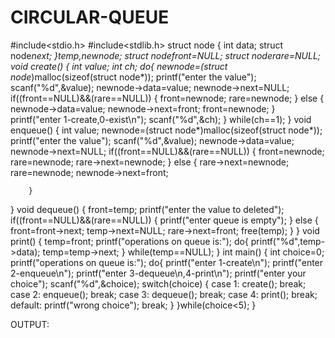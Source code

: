 # CIRCULAR-QUEUE
#include<stdio.h>
#include<stdlib.h>
struct node
{
        int data;
        struct node*next;
}*temp,*newnode;
struct node*front=NULL;
struct node*rare=NULL;
void create()
 {
        int value;
        int ch;
        do{
        newnode=(struct node*)malloc(sizeof(struct node*));
        printf("enter the value");
        scanf("%d",&value);
        newnode->data=value;
        newnode->next=NULL;
        if((front==NULL)&&(rare==NULL))
        {
                front=newnode;
                rare=newnode;
        }
        else
        {
                newnode->data=value;
                newnode->next=front;
                front=newnode;
        }
        printf("enter 1-create,0-exist\n");
        scanf("%d",&ch);
        }
        while(ch==1);
 }
void enqueue()
{
        int value;
        newnode=(struct node*)malloc(sizeof(struct node*));
        printf("enter the value");
        scanf("%d",&value);
        newnode->data=value;
        newnode->next=NULL;
        if((front==NULL)&&(rare==NULL))
        {
                front=newnode;
                rare=newnode;
                rare->next=newnode;
        }
        else
        {
                rare->next=newnode;
                rare=newnode;
                newnode->next=front;

        }
}
void dequeue()
{
        front=temp;
        printf("enter the value to deleted");
        if((front==NULL)&&(rare==NULL))
        {
                printf("enter queue is empty");
        }
        else
        {
                front=front->next;
                temp->next=NULL;
                rare->next=front;
                free(temp);
        }
}
void print()
{
        temp=front;
        printf("operations on queue is:");
        do{
                printf("%d",temp->data);
                temp=temp->next;
        }
        while(temp==NULL);
}
int main()
{
        int choice=0;
        printf("operations on queue is:");
        do{
            printf("enter 1-create\n");
            printf("enter 2-enqueue\n");
            printf("enter 3-dequeue\n,4-print\n");
            printf("enter your choice");
            scanf("%d",&choice);
            switch(choice)
        {
                case 1:
                        create();
                        break;
                case 2:
                        enqueue();
                        break;
                case 3:
                        dequeue();
                        break;
                case 4:
                        print();
                        break;
                default:
                        printf("wrong choice");
                        break;
        }
        }while(choice<5);
}

OUTPUT:
